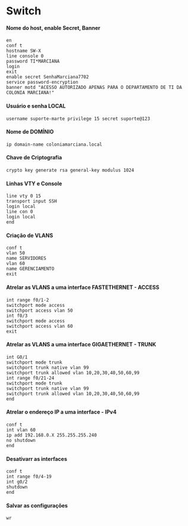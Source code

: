 # Switch 

#### Nome do host, enable Secret, Banner
 ```
en
conf t
hostname SW-X
line console 0
password TI*MARCIANA
login
exit
enable secret SenhaMarciana7702
service password-encryption
banner motd "ACESSO AUTORIZADO APENAS PARA O DEPARTAMENTO DE TI DA COLONIA MARCIANA!"
```

#### Usuário e senha LOCAL
```
username suporte-marte privilege 15 secret suporte@123
```

#### Nome de DOMÍNIO
```
ip domain-name coloniamarciana.local
```

#### Chave de Criptografia
```
crypto key generate rsa general-key modulus 1024
```
#### Linhas  VTY e Console 
```
line vty 0 15
transport input SSH
login local
line con 0
login local
end
```

#### Criação de VLANS
```
conf t
vlan 50
name SERVIDORES
vlan 60
name GERENCIAMENTO
exit
```

#### Atrelar as VLANS a uma interface FASTETHERNET - ACCESS
```
int range f0/1-2
switchport mode access
switchport access vlan 50
int f0/3
switchport mode access
switchport access vlan 60
exit
```

#### Atrelar as VLANS a uma interface GIGAETHERNET -  TRUNK
```
int G0/1
switchport mode trunk
switchport trunk native vlan 99
switchport trunk allowed vlan 10,20,30,40,50,60,99
int range f0/21-24
switchport mode trunk
switchport trunk native vlan 99
switchport trunk allowed vlan 10,20,30,40,50,60,99
end
```

#### Atrelar o endereço  IP a uma interface - IPv4
```
conf t
int vlan 60
ip add 192.168.0.X 255.255.255.240
no shutdown
end
```
#### Desativarr as interfaces
```
conf t
int range f0/4-19
int g0/2
shutdown
end
```
#### Salvar as configurações
```
wr
```





